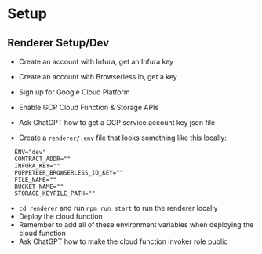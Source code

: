 # Setup

## Renderer Setup/Dev
- Create an account with Infura, get an Infura key
- Create an account with Browserless.io, get a key

- Sign up for Google Cloud Platform
- Enable GCP Cloud Function & Storage APIs
- Ask ChatGPT how to get a GCP service account key json file
- Create a `renderer/.env` file that looks something like this locally:

```
  ENV="dev"
  CONTRACT_ADDR=""
  INFURA_KEY=""
  PUPPETEER_BROWSERLESS_IO_KEY=""
  FILE_NAME=""
  BUCKET_NAME=""
  STORAGE_KEYFILE_PATH=""
```

- `cd renderer` and run `npm run start` to run the renderer locally
- Deploy the cloud function
- Remember to add all of these environment variables when deploying the cloud function
- Ask ChatGPT how to make the cloud function invoker role public